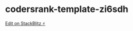 # codersrank-template-zi6sdh

[Edit on StackBlitz ⚡️](https://stackblitz.com/edit/codersrank-template-zi6sdh)